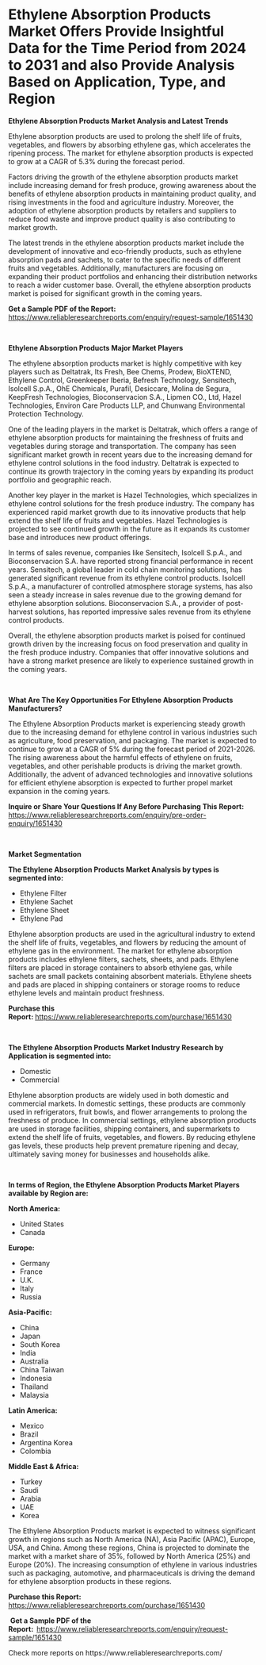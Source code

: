 <p><h1>Ethylene Absorption Products Market Offers Provide Insightful Data for the Time Period from 2024 to 2031 and also Provide Analysis Based on Application, Type, and Region</h1></p><p><strong>Ethylene Absorption Products Market Analysis and Latest Trends</strong></p>
<p><p>Ethylene absorption products are used to prolong the shelf life of fruits, vegetables, and flowers by absorbing ethylene gas, which accelerates the ripening process. The market for ethylene absorption products is expected to grow at a CAGR of 5.3% during the forecast period. </p><p>Factors driving the growth of the ethylene absorption products market include increasing demand for fresh produce, growing awareness about the benefits of ethylene absorption products in maintaining product quality, and rising investments in the food and agriculture industry. Moreover, the adoption of ethylene absorption products by retailers and suppliers to reduce food waste and improve product quality is also contributing to market growth.</p><p>The latest trends in the ethylene absorption products market include the development of innovative and eco-friendly products, such as ethylene absorption pads and sachets, to cater to the specific needs of different fruits and vegetables. Additionally, manufacturers are focusing on expanding their product portfolios and enhancing their distribution networks to reach a wider customer base. Overall, the ethylene absorption products market is poised for significant growth in the coming years.</p></p>
<p><strong>Get a Sample PDF of the Report:&nbsp;</strong> <a href="https://www.reliableresearchreports.com/enquiry/request-sample/1651430">https://www.reliableresearchreports.com/enquiry/request-sample/1651430</a></p>
<p>&nbsp;</p>
<p><strong>Ethylene Absorption Products Major Market Players</strong></p>
<p><p>The ethylene absorption products market is highly competitive with key players such as Deltatrak, Its Fresh, Bee Chems, Prodew, BioXTEND, Ethylene Control, Greenkeeper Iberia, Befresh Technology, Sensitech, Isolcell S.p.A., OhE Chemicals, Purafil, Desiccare, Molina de Segura, KeepFresh Technologies, Bioconservacion S.A., Lipmen CO., Ltd, Hazel Technologies, Environ Care Products LLP, and Chunwang Environmental Protection Technology.</p><p>One of the leading players in the market is Deltatrak, which offers a range of ethylene absorption products for maintaining the freshness of fruits and vegetables during storage and transportation. The company has seen significant market growth in recent years due to the increasing demand for ethylene control solutions in the food industry. Deltatrak is expected to continue its growth trajectory in the coming years by expanding its product portfolio and geographic reach.</p><p>Another key player in the market is Hazel Technologies, which specializes in ethylene control solutions for the fresh produce industry. The company has experienced rapid market growth due to its innovative products that help extend the shelf life of fruits and vegetables. Hazel Technologies is projected to see continued growth in the future as it expands its customer base and introduces new product offerings.</p><p>In terms of sales revenue, companies like Sensitech, Isolcell S.p.A., and Bioconservacion S.A. have reported strong financial performance in recent years. Sensitech, a global leader in cold chain monitoring solutions, has generated significant revenue from its ethylene control products. Isolcell S.p.A., a manufacturer of controlled atmosphere storage systems, has also seen a steady increase in sales revenue due to the growing demand for ethylene absorption solutions. Bioconservacion S.A., a provider of post-harvest solutions, has reported impressive sales revenue from its ethylene control products.</p><p>Overall, the ethylene absorption products market is poised for continued growth driven by the increasing focus on food preservation and quality in the fresh produce industry. Companies that offer innovative solutions and have a strong market presence are likely to experience sustained growth in the coming years.</p></p>
<p>&nbsp;</p>
<p><strong>What Are The Key Opportunities For Ethylene Absorption Products Manufacturers?</strong></p>
<p><p>The Ethylene Absorption Products market is experiencing steady growth due to the increasing demand for ethylene control in various industries such as agriculture, food preservation, and packaging. The market is expected to continue to grow at a CAGR of 5% during the forecast period of 2021-2026. The rising awareness about the harmful effects of ethylene on fruits, vegetables, and other perishable products is driving the market growth. Additionally, the advent of advanced technologies and innovative solutions for efficient ethylene absorption is expected to further propel market expansion in the coming years.</p></p>
<p><strong>Inquire or Share Your Questions If Any Before Purchasing This Report:</strong> <a href="https://www.reliableresearchreports.com/enquiry/pre-order-enquiry/1651430">https://www.reliableresearchreports.com/enquiry/pre-order-enquiry/1651430</a></p>
<p>&nbsp;</p>
<p><strong>Market Segmentation</strong></p>
<p><strong>The Ethylene Absorption Products Market Analysis by types is segmented into:</strong></p>
<p><ul><li>Ethylene Filter</li><li>Ethylene Sachet</li><li>Ethylene Sheet</li><li>Ethylene Pad</li></ul></p>
<p><p>Ethylene absorption products are used in the agricultural industry to extend the shelf life of fruits, vegetables, and flowers by reducing the amount of ethylene gas in the environment. The market for ethylene absorption products includes ethylene filters, sachets, sheets, and pads. Ethylene filters are placed in storage containers to absorb ethylene gas, while sachets are small packets containing absorbent materials. Ethylene sheets and pads are placed in shipping containers or storage rooms to reduce ethylene levels and maintain product freshness.</p></p>
<p><strong>Purchase this Report:&nbsp;</strong><a href="https://www.reliableresearchreports.com/purchase/1651430">https://www.reliableresearchreports.com/purchase/1651430</a></p>
<p>&nbsp;</p>
<p><strong>The Ethylene Absorption Products Market Industry Research by Application is segmented into:</strong></p>
<p><ul><li>Domestic</li><li>Commercial</li></ul></p>
<p><p>Ethylene absorption products are widely used in both domestic and commercial markets. In domestic settings, these products are commonly used in refrigerators, fruit bowls, and flower arrangements to prolong the freshness of produce. In commercial settings, ethylene absorption products are used in storage facilities, shipping containers, and supermarkets to extend the shelf life of fruits, vegetables, and flowers. By reducing ethylene gas levels, these products help prevent premature ripening and decay, ultimately saving money for businesses and households alike.</p></p>
<p>&nbsp;</p>
<p><strong>In terms of Region, the Ethylene Absorption Products Market Players available by Region are:</strong></p>
<p>
    <p> <strong> North America: </strong>
        <ul>
            <li>United States</li>
            <li>Canada</li>
        </ul>
        </p> 
    <p> <strong> Europe: </strong>
        <ul>
            <li>Germany</li>
            <li>France</li>
            <li>U.K.</li>
            <li>Italy</li>
            <li>Russia</li>
        </ul>
        </p> 
    <p> <strong> Asia-Pacific: </strong>
        <ul>
            <li>China</li>
            <li>Japan</li>
            <li>South Korea</li>
            <li>India</li>
            <li>Australia</li>
            <li>China Taiwan</li>
            <li>Indonesia</li>
            <li>Thailand</li>
            <li>Malaysia</li>
        </ul>
        </p> 
    <p> <strong> Latin America: </strong>
        <ul>
            <li>Mexico</li>
            <li>Brazil</li>
            <li>Argentina Korea</li>
            <li>Colombia</li>
        </ul>
        </p> 
    <p> <strong> Middle East & Africa: </strong>
        <ul>
            <li>Turkey</li>
            <li>Saudi</li>
            <li>Arabia</li>
            <li>UAE</li>
            <li>Korea</li>
        </ul>
    </p>
    </p>
<p><p>The Ethylene Absorption Products market is expected to witness significant growth in regions such as North America (NA), Asia Pacific (APAC), Europe, USA, and China. Among these regions, China is projected to dominate the market with a market share of 35%, followed by North America (25%) and Europe (20%). The increasing consumption of ethylene in various industries such as packaging, automotive, and pharmaceuticals is driving the demand for ethylene absorption products in these regions.</p></p>
<p><strong>Purchase this Report: </strong><a href="https://www.reliableresearchreports.com/purchase/1651430">https://www.reliableresearchreports.com/purchase/1651430</a></p>
<p>&nbsp;<strong>Get a Sample PDF of the Report:&nbsp;&nbsp;</strong><a href="https://www.reliableresearchreports.com/enquiry/request-sample/1651430">https://www.reliableresearchreports.com/enquiry/request-sample/1651430</a></p>
<p><strong></strong></p>
<p>Check more reports on https://www.reliableresearchreports.com/</p>